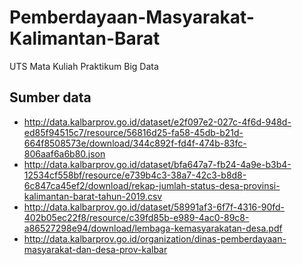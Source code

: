 # Pemberdayaan-Masyarakat-Kalimantan-Barat
UTS Mata Kuliah Praktikum Big Data

## Sumber data
- http://data.kalbarprov.go.id/dataset/e2f097e2-027c-4f6d-948d-ed85f94515c7/resource/56816d25-fa58-45db-b21d-664f8508573e/download/344c892f-fd4f-474b-83fc-806aaf6a6b80.json
- http://data.kalbarprov.go.id/dataset/bfa647a7-fb24-4a9e-b3b4-12534cf558bf/resource/e739b4c3-38a7-42c3-b8d8-6c847ca45ef2/download/rekap-jumlah-status-desa-provinsi-kalimantan-barat-tahun-2019.csv
- http://data.kalbarprov.go.id/dataset/58991af3-6f7f-4316-90fd-402b05ec22f8/resource/c39fd85b-e989-4ac0-89c8-a86527298e94/download/lembaga-kemasyarakatan-desa.pdf
- http://data.kalbarprov.go.id/organization/dinas-pemberdayaan-masyarakat-dan-desa-prov-kalbar
